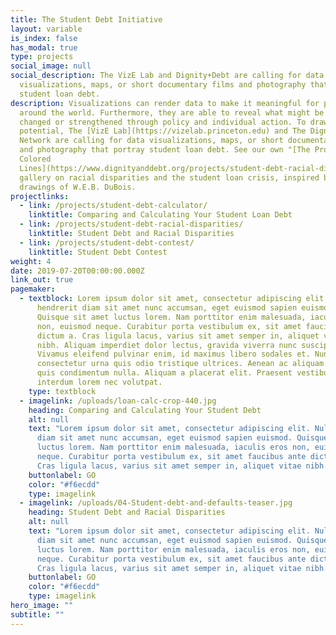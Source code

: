 ```yaml
---
title: The Student Debt Initiative
layout: variable
is_index: false
has_modal: true
type: projects
social_image: null
social_description: The VizE Lab and Dignity+Debt are calling for data
  visualizations, maps, or short documentary films and photography that portray
  student loan debt.
description: Visualizations can render data to make it meaningful for people
  around the world. Furthermore, they are able to reveal what might be either
  changed or strengthened through policy and individual action. To draw on this
  potential, The [VizE Lab](https://vizelab.princeton.edu) and The Dignity+Debt
  Network are calling for data visualizations, maps, or short documentary films
  and photography that portray student loan debt. See our own "[The Problem of
  Colored
  Lines](https://www.dignityanddebt.org/projects/student-debt-racial-disparities/)"
  gallery on racial disparities and the student loan crisis, inspired by the
  drawings of W.E.B. DuBois.
projectlinks:
  - link: /projects/student-debt-calculator/
    linktitle: Comparing and Calculating Your Student Loan Debt
  - link: /projects/student-debt-racial-disparities/
    linktitle: Student Debt and Racial Disparities
  - link: /projects/student-debt-contest/
    linktitle: Student Debt Contest
weight: 4
date: 2019-07-20T00:00:00.000Z
link_out: true
pagemaker:
  - textblock: Lorem ipsum dolor sit amet, consectetur adipiscing elit. Nullam
      hendrerit diam sit amet nunc accumsan, eget euismod sapien euismod.
      Quisque sit amet luctus lorem. Nam porttitor enim malesuada, iaculis eros
      non, euismod neque. Curabitur porta vestibulum ex, sit amet faucibus ante
      dictum a. Cras ligula lacus, varius sit amet semper in, aliquet vitae
      nibh. Aliquam imperdiet dolor lectus, gravida viverra nunc suscipit nec.
      Vivamus eleifend pulvinar enim, id maximus libero sodales et. Nunc
      consectetur urna quis odio tristique ultrices. Aenean ac aliquam neque,
      quis condimentum nulla. Aliquam a placerat elit. Praesent vestibulum
      interdum lorem nec volutpat.
    type: textblock
  - imagelink: /uploads/loan-calc-crop-440.jpg
    heading: Comparing and Calculating Your Student Debt
    alt: null
    text: "Lorem ipsum dolor sit amet, consectetur adipiscing elit. Nullam hendrerit
      diam sit amet nunc accumsan, eget euismod sapien euismod. Quisque sit amet
      luctus lorem. Nam porttitor enim malesuada, iaculis eros non, euismod
      neque. Curabitur porta vestibulum ex, sit amet faucibus ante dictum a.
      Cras ligula lacus, varius sit amet semper in, aliquet vitae nibh. "
    buttonlabel: GO
    color: "#f6ecdd"
    type: imagelink
  - imagelink: /uploads/04-Student-debt-and-defaults-teaser.jpg
    heading: Student Debt and Racial Disparities
    alt: null
    text: "Lorem ipsum dolor sit amet, consectetur adipiscing elit. Nullam hendrerit
      diam sit amet nunc accumsan, eget euismod sapien euismod. Quisque sit amet
      luctus lorem. Nam porttitor enim malesuada, iaculis eros non, euismod
      neque. Curabitur porta vestibulum ex, sit amet faucibus ante dictum a.
      Cras ligula lacus, varius sit amet semper in, aliquet vitae nibh. "
    buttonlabel: GO
    color: "#f6ecdd"
    type: imagelink
hero_image: ""
subtitle: ""
---
```

